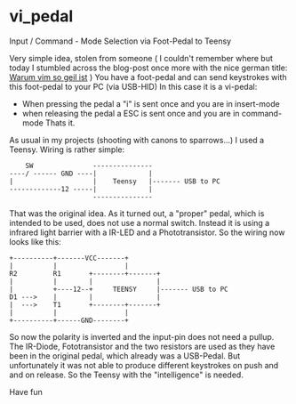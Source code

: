 # vi_pedal
Input / Command - Mode Selection via Foot-Pedal to Teensy

Very simple idea, stolen from someone ( I couldn't remember where but today I stumbled across the blog-post once more with the nice german title:
[Warum vim so geil ist](https://www.tobscore.com/warum-vim-so-geil-ist) )
You have a foot-pedal and can send keystrokes with this foot-pedal to your PC (via USB-HID)
In this case it is a vi-pedal:
- When pressing the pedal a "i" is sent once and you are in insert-mode
- when releasing the pedal a ESC is sent once and you are in command-mode
Thats it.

As usual in my projects (shooting with canons to sparrows...) I used a Teensy.
Wiring is rather simple:
```
    SW               ---------------
----/ ------ GND ----|             |
|                    |    Teensy   |------- USB to PC
-------------12 -----|             |
                     ---------------
```
That was the original idea.
As it turned out, a "proper" pedal, which is intended to be used, does not use a normal switch.
Instead it is using a infrared light barrier with a IR-LED and a Phototransistor.
So the wiring now looks like this:


```
+----------+-------VCC-------+
|          |                 |
R2         R1       +--------+-------+
|          |        |                |
|          +----12--+     TEENSY     |------- USB to PC
D1 --->    |        |                |
|  --->    T1       +--------+-------+
|          |                 |
+----------+------GND--------+

```

So now the polarity is inverted and the input-pin does not need a pullup.
The IR-Diode, Fototransistor and the two resistors are used as they have been in the original pedal,
which already was a USB-Pedal. But unfortunately it was not able to produce different keystrokes on push and and on release.
So the Teensy with the "intelligence" is needed.


Have fun
